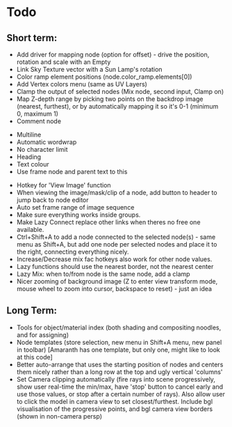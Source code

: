 Todo
====

Short term:
-----------
* Add driver for mapping node (option for offset) - drive the position, rotation and scale with an Empty
* Link Sky Texture vector with a Sun Lamp's rotation
* Color ramp element positions (node.color_ramp.elements[0])
* Add Vertex colors menu (same as UV Layers)
* Clamp the output of selected nodes (Mix node, second input, Clamp on)
* Map Z-depth range by picking two points on the backdrop image (nearest, furthest), or by automatically mapping it so it's 0-1 (minimum 0, maximum 1)
* Comment node
 - Multiline
 - Automatic wordwrap
 - No character limit
 - Heading
 - Text colour
 - Use frame node and parent text to this
* Hotkey for 'View Image' function
* When viewing the image/mask/clip of a node, add button to header to jump back to node editor
* Auto set frame range of image sequence
* Make sure everything works inside groups.
* Make Lazy Connect replace other links when theres no free one available.
* Ctrl+Shift+A to add a node connected to the selected node(s) - same menu as Shift+A, but add one node per selected nodes and place it to the right, connecting everything nicely.
* Increase/Decrease mix fac hotkeys also work for other node values.
* Lazy functions should use the nearest border, not the nearest center
* Lazy Mix: when to/from node is the same node, add a clamp
* Nicer zooming of background image (Z to enter view transform mode, mouse wheel to zoom into cursor, backspace to reset) - just an idea

Long Term:
----------
* Tools for object/material index (both shading and compositing noodles, and for assigning)
* Node templates (store selection, new menu in Shift+A menu, new panel in toolbar) [Amaranth has one template, but only one, might like to look at this code]
* Better auto-arrange that uses the starting position of nodes and centers them nicely rather than a long row at the top and ugly vertical 'columns'
* Set Camera clipping automatically (fire rays into scene progressively, show user real-time the min/max, have 'stop' button to cancel early and use those values, or stop after a certain number of rays). Also allow user to click the model in camera view to set closest/furthest. Include bgl visualisation of the progressive points, and bgl camera view borders (shown in non-camera persp)
